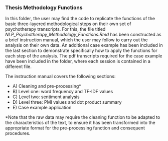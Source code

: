 ### Thesis Methodology Functions
In this folder, the user may find the code to replicate the functions of the basic three-layered methodological steps on their own set of psychotherapy transcripts. 
For this, the file titled *NLP_Psychotherapy_Methodology_Functions.Rmd* has been constructed as a brief instruction manual, which the user may follow to carry out the analysis on their own data. 
An additional case example has been included in the last section to demonstrate specifically how to apply the functions for each step of the analysis. The pdf transcripts required for the case example have been included in the folder, where each session is contained in a different file. 

The instruction manual covers the following sections:

  - A) Cleaning and pre-processing*
  - B) Level one: word frequency and TF-IDF values
  - C) Level two: sentiment analysis
  - D) Level three: PMI values and dot product summary
  - E) Case example application

*Note that the raw data may require the cleaning function to be adapted to the characteristics of the text, to ensure it has been transformed into the appropriate format for the pre-processing function and consequent procedures.
